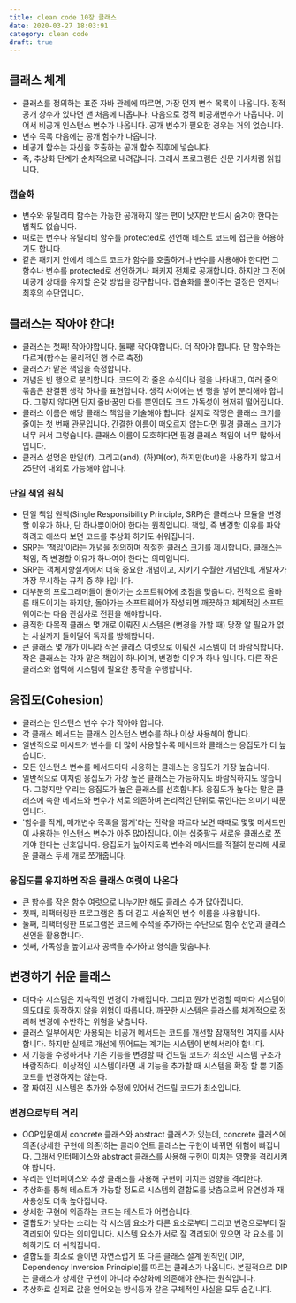 ```yaml
---
title: clean code 10장 클래스
date: 2020-03-27 18:03:91
category: clean code
draft: true
---
```


## 클래스 체계

- 클래스를 정의하는 표준 자바 관례에 따르면, 가장 먼저 변수 목록이 나옵니다. 정적 공개 상수가 있다면 맨 처음에 나옵니다. 다음으로 정적 비공개변수가 나옵니다. 이어서 비공개 인스턴스 변수가 나옵니다. 공개 변수가 필요한 경우는 거의 없습니다.
- 변수 목록 다음에는 공개 함수가 나옵니다.
- 비공개 함수는 자신을 호출하는 공개 함수 직후에 넣습니다.
- 즉, 추상화 단계가 순차적으로 내려갑니다. 그래서 프로그램은 신문 기사처럼 읽힙니다.

### 캡슐화

- 변수와 유틸리티 함수는 가능한 공개하지 않는 편이 낫지만 반드시 숨겨야 한다는 법칙도 없습니다.
- 때로는 변수나 유틸리티 함수를 protected로 선언해 테스트 코드에 접근을 허용하기도 합니다.
- 같은 패키지 안에서 테스트 코드가 함수를 호출하거나 변수를 사용해야 한다면 그 함수나 변수를 protected로 선언하거나 패키지 전체로 공개합니다. 하지만 그 전에 비공개 상태를 유지할 온갖 방법을 강구합니다. 캡슐화를 풀어주는 결정은 언제나 최후의 수단입니다.

## 클래스는 작아야 한다!

- 클래스는 첫째! 작아야합니다. 둘째! 작아야합니다. 더 작아야 합니다. 단 함수와는 다르게(함수는 물리적인 행 수로 측정)
- 클래스가 맡은 책임을 측정합니다.
- 개념은 빈 행으로 분리합니다. 코드의 각 줄은 수식이나 절을 나타내고, 여러 줄의 묶음은 완결된 생각 하나를 표현합니다. 생각 사이에는 빈 행을 넣어 분리해야 합니다. 그렇지 않다면 단지 줄바꿈만 다를 뿐인데도 코드 가독성이 현저히 떨어집니다.
- 클래스 이름은 해당 클래스 책임을 기술해야 합니다. 실제로 작명은 클래스 크기를 줄이는 첫 번째 관문입니다. 간결한 이름이 떠오르지 않는다면 필경 클래스 크기가 너무 커서 그렇습니다. 클래스 이름이 모호하다면 필경 클래스 책임이 너무 많아서 입니다.
- 클래스 설명은 만일(if), 그리고(and), (하)며(or), 하지만(but)을 사용하지 않고서 25단어 내외로 가능해야 합니다.

### 단일 책임 원칙

- 단일 책임 원칙(Single Responsibility Principle, SRP)은 클래스나 모듈을 변경할 이유가 하나, 단 하나뿐이어야 한다는 원칙입니다. 책임, 즉 변경할 이유를 파악하려고 애쓰다 보면 코드를 추상화 하기도 쉬워집니다.
- SRP는 '책임'이라는 개념을 정의하며 적절한 클래스 크기를 제시합니다. 클래스는 책임, 즉 변경할 이유가 하나여야 한다는 의미입니다.
- SRP는 객체지향설계에서 더욱 중요한 개념이고, 지키기 수월한 개념인데, 개발자가 가장 무시하는 규칙 중 하나입니다.
- 대부분의 프로그래머들이 돌아가는 소프트웨어에 초점을 맞춥니다. 전적으로 올바른 태도이기는 하지만, 돌아가는 소프트웨어가 작성되면 깨끗하고 체계적인 소프트웨어라는 다음 관심사로 전환을 해야합니다.
- 큼직한 다목적 클래스 몇 개로 이뤄진 시스템은 (변경을 가할 때) 당장 알 필요가 없는 사실까지 들이밀어 독자를 방해합니다.
- 큰 클래스 몇 개가 아니라 작은 클래스 여럿으로 이뤄진 시스템이 더 바람직합니다. 작은 클래스는 각자 맡은 책임이 하나이며, 변경할 이유가 하나 입니다. 다른 작은 클래스와 협력해 시스템에 필요한 동작을 수행합니다.

## 응집도(Cohesion)

- 클래스는 인스턴스 변수 수가 작아야 합니다.
- 각 클래스 메서드는 클래스 인스턴스 변수를 하나 이상 사용해야 합니다.
- 일반적으로 메시드가 변수를 더 많이 사용할수록 메서드와 클래스는 응집도가 더 높습니다.
- 모든 인스턴스 변수를 메서드마다 사용하는 클래스는 응집도가 가장 높습니다.
- 일반적으로 이처럼 응집도가 가장 높은 클래스는 가능하지도 바람직하지도 않습니다. 그렇지만 우리는 응집도가 높은 클래스를 선호합니다. 응집도가 높다는 말은 클래스에 속한 메서드와 변수가 서로 의존하며 논리적인 단위로 묶인다는 의미기 때문입니다.
- '함수를 작게, 매개변수 목록을 짧게'라는 전략을 따르다 보면 때때로 몇몇 메서드만이 사용하는 인스턴스 변수가 아주 많아집니다. 이는 십중팔구 새로운 클래스로 쪼개야 한다는 신호입니다. 응집도가 높아지도록 변수와 메서드를 적절히 분리해 새로운 클래스 두세 개로 쪼개줍니다.

### 응집도를 유지하면 작은 클래스 여럿이 나온다

- 큰 함수를 작은 함수 여럿으로 나누기만 해도 클래스 수가 많아집니다.
- 첫째, 리팩터링한 프로그램은 좀 더 길고 서술적인 변수 이름을 사용합니다.
- 둘째, 리팩터링한 프로그램은 코드에 주석을 추가하는 수단으로 함수 선언과 클래스 선언을 활용합니다.
- 셋째, 가독성을 높이고자 공백을 추가하고 형식을 맞춥니다.

## 변경하기 쉬운 클래스

- 대다수 시스템은 지속적인 변경이 가해집니다. 그리고 뭔가 변경할 때마다 시스템이 의도대로 동작하지 않을 위험이 따릅니다. 깨끗한 시스템은 클래스를 체계적으로 정리해 변경에 수반하는 위험을 낮춥니다.
- 클래스 일부에서만 사용되는 비공개 메서드는 코드를 개선할 잠재적인 여지를 시사합니다. 하지만 실제로 개선에 뛰어드는 계기는 시스템이 변해서라야 합니다.
- 새 기능을 수정하거나 기존 기능을 변경할 때 건드릴 코드가 최소인 시스템 구조가 바람직하다. 이상적인 시스템이라면 새 기능을 추가할 때 시스템을 확장 할 뿐 기존 코드를 변경하지는 않는다.
- 잘 짜여진 시스템은 추가와 수정에 있어서 건드릴 코드가 최소입니다.

### 변경으로부터 격리

- OOP입문에서 concrete 클래스와 abstract 클래스가 있는데, concrete 클래스에 의존(상세한 구현에 의존)하는 클라이언트 클래스는 구현이 바뀌면 위험에 빠집니다. 그래서 인터페이스와 abstract 클래스를 사용해 구현이 미치는 영향을 격리시켜야 합니다.
- 우리는 인터페이스와 추상 클래스를 사용해 구현이 미치는 영향을 격리한다.
- 추상화를 통해 테스트가 가능할 정도로 시스템의 결합도를 낮춤으로써 유연성과 재사용성도 더욱 높아집니다.
- 상세한 구현에 의존하는 코드는 테스트가 어렵습니다.
- 결합도가 낮다는 소리는 각 시스템 요소가 다른 요소로부터 그리고 변경으로부터 잘 격리되어 있다는 의미입니다. 시스템 요소가 서로 잘 격리되어 있으면 각 요소를 이해하기도 더 쉬워집니다.
- 결합도를 최소로 줄이면 자연스럽게 또 다른 클래스 설계 원칙인( DIP, Dependency Inversion Principle)를 따르는 클래스가 나옵니다. 본질적으로 DIP는 클래스가 상세한 구현이 아니라 추상화에 의존해야 한다는 원칙입니다.
- 추상화로 실제로 값을 얻어오는 방식등과 같은 구체적인 사실을 모두 숨깁니다.
